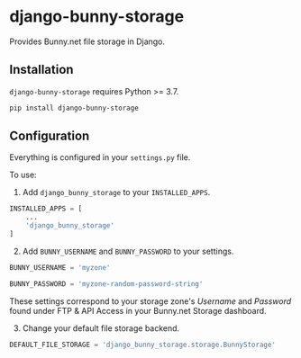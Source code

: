 # django-bunny-storage

Provides Bunny.net file storage in Django.

## Installation

`django-bunny-storage` requires Python >= 3.7.

```bash
pip install django-bunny-storage
```

## Configuration

Everything is configured in your `settings.py` file.

To use:

1. Add `django_bunny_storage` to your `INSTALLED_APPS`.

```python
INSTALLED_APPS = [
    ...
    'django_bunny_storage'
]
```

2. Add `BUNNY_USERNAME` and `BUNNY_PASSWORD` to your settings.

```python
BUNNY_USERNAME = 'myzone'

BUNNY_PASSWORD = 'myzone-random-password-string'
```

These settings correspond to your storage zone's *Username* and *Password* found under FTP & API Access in your Bunny.net Storage dashboard.

3. Change your default file storage backend.

```python
DEFAULT_FILE_STORAGE = 'django_bunny_storage.storage.BunnyStorage'
```
